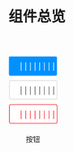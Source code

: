 <style>
  .iconlist{
    list-style:none;
    margin:0;
    padding:0;
    font-size:0;
    margin:20px -20px;
  }
  .iconlist li{
    display:inline-block;
    vertical-align:top;
    font-size: 14px;
    width: 25%;
    padding: 20px;
    box-sizing:border-box;
  }
  .iconlist li a{
    display:flex;
    flex-direction:column;
    align-items:center;
    text-decoration:none;
    color:inherit;
    border:1px solid var(--border-default);
    border-radius:2px;
    padding: 20px 0;
    width:100%;
    box-sizing:border-box;
  }
  .iconlist li a span{
    display:block;
    margin-top:20px;
  }
</style>

# 组件总览

<ul class="iconlist">
  <li>
    <a href="/#/src/components/button/README">
      <img src="docs/assets/icons/Button.svg"/>
      <span>按钮</span>
    </a>
  </li>
</ul>
